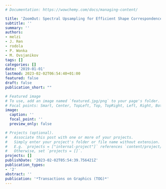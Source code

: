 ```yaml
---
# Documentation: https://wowchemy.com/docs/managing-content/

title: 'ZoomOut: Spectral Upsampling for Efficient Shape Correspondence'
subtitle: ''
summary: ''
authors:
- melzi
- J. Ren
- rodola
- P. Wonka
- M. Ovsjanikov
tags: []
categories: []
date: '2019-01-01'
lastmod: 2023-02-02T06:54:40+01:00
featured: false
draft: false
publication_short: ""

# Featured image
# To use, add an image named `featured.jpg/png` to your page's folder.
# Focal points: Smart, Center, TopLeft, Top, TopRight, Left, Right, BottomLeft, Bottom, BottomRight.
image:
  caption: ''
  focal_point: ''
  preview_only: false

# Projects (optional).
#   Associate this post with one or more of your projects.
#   Simply enter your project's folder or file name without extension.
#   E.g. `projects = ["internal-project"]` references `content/project/deep-learning/index.md`.
#   Otherwise, set `projects = []`.
projects: []
publishDate: '2023-02-02T05:54:39.756421Z'
publication_types:
- '2'
abstract: ''
publication: '*Transactions on Graphics (TOG)*'
---
```

